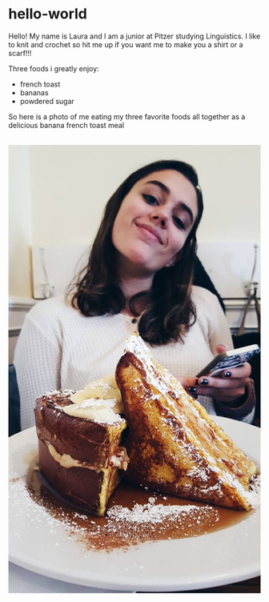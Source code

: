 # hello-world

Hello! My name is Laura and I am a junior at Pitzer studying Linguistics.
I like to knit and crochet
so hit me up if you want me to make you a shirt or a scarf!!!

Three foods i greatly enjoy:

<ul>
<li> french toast </li>
<li> bananas </li>
<li> powdered sugar </li>
</ul>

So here is a photo of me eating my three favorite foods all together as a delicious banana french toast meal


<br>
<img src="https://github.com/lmontene/hello-world/blob/master/1661237_10209174615749289_6822690293600645283_n.jpg"> <br>

